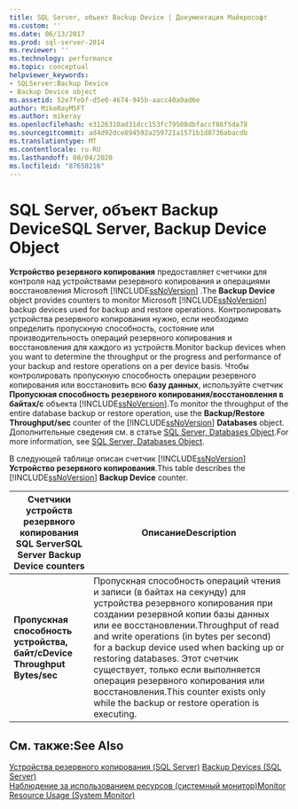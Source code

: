 ```yaml
---
title: SQL Server, объект Backup Device | Документация Майкрософт
ms.custom: ''
ms.date: 06/13/2017
ms.prod: sql-server-2014
ms.reviewer: ''
ms.technology: performance
ms.topic: conceptual
helpviewer_keywords:
- SQLServer:Backup Device
- Backup Device object
ms.assetid: 52e7febf-d5e0-4674-945b-aacc40a9ad6e
author: MikeRayMSFT
ms.author: mikeray
ms.openlocfilehash: e3126310ad31dcc153fc79508dbfaccf86f5da78
ms.sourcegitcommit: ad4d92dce894592a259721a1571b1d8736abacdb
ms.translationtype: MT
ms.contentlocale: ru-RU
ms.lasthandoff: 08/04/2020
ms.locfileid: "87658216"
---
```

# <a name="sql-server-backup-device-object"></a><span data-ttu-id="9c15e-102">SQL Server, объект Backup Device</span><span class="sxs-lookup"><span data-stu-id="9c15e-102">SQL Server, Backup Device Object</span></span>
  <span data-ttu-id="9c15e-103">**Устройство резервного копирования** предоставляет счетчики для контроля над устройствами резервного копирования и операциями восстановления Microsoft [!INCLUDE[ssNoVersion](../../includes/ssnoversion-md.md)] .</span><span class="sxs-lookup"><span data-stu-id="9c15e-103">The **Backup Device** object provides counters to monitor Microsoft [!INCLUDE[ssNoVersion](../../includes/ssnoversion-md.md)] backup devices used for backup and restore operations.</span></span> <span data-ttu-id="9c15e-104">Контролировать устройства резервного копирования нужно, если необходимо определить пропускную способность, состояние или производительность операций резервного копирования и восстановления для каждого из устройств.</span><span class="sxs-lookup"><span data-stu-id="9c15e-104">Monitor backup devices when you want to determine the throughput or the progress and performance of your backup and restore operations on a per device basis.</span></span> <span data-ttu-id="9c15e-105">Чтобы контролировать пропускную способность операции резервного копирования или восстановить всю **базу данных**, используйте счетчик **Пропускная способность резервного копирования/восстановления в байтах/с** объекта [!INCLUDE[ssNoVersion](../../includes/ssnoversion-md.md)].</span><span class="sxs-lookup"><span data-stu-id="9c15e-105">To monitor the throughput of the entire database backup or restore operation, use the **Backup/Restore Throughput/sec** counter of the [!INCLUDE[ssNoVersion](../../includes/ssnoversion-md.md)] **Databases** object.</span></span> <span data-ttu-id="9c15e-106">Дополнительные сведения см. в статье [SQL Server, Databases Object](sql-server-databases-object.md).</span><span class="sxs-lookup"><span data-stu-id="9c15e-106">For more information, see [SQL Server, Databases Object](sql-server-databases-object.md).</span></span>  
  
 <span data-ttu-id="9c15e-107">В следующей таблице описан счетчик [!INCLUDE[ssNoVersion](../../includes/ssnoversion-md.md)] **Устройство резервного копирования**.</span><span class="sxs-lookup"><span data-stu-id="9c15e-107">This table describes the [!INCLUDE[ssNoVersion](../../includes/ssnoversion-md.md)] **Backup Device** counter.</span></span>  
  
|<span data-ttu-id="9c15e-108">Счетчики устройств резервного копирования SQL Server</span><span class="sxs-lookup"><span data-stu-id="9c15e-108">SQL Server Backup Device counters</span></span>|<span data-ttu-id="9c15e-109">Описание</span><span class="sxs-lookup"><span data-stu-id="9c15e-109">Description</span></span>|  
|---------------------------------------|-----------------|  
|<span data-ttu-id="9c15e-110">**Пропускная способность устройства, байт/с**</span><span class="sxs-lookup"><span data-stu-id="9c15e-110">**Device Throughput Bytes/sec**</span></span>|<span data-ttu-id="9c15e-111">Пропускная способность операций чтения и записи (в байтах на секунду) для устройства резервного копирования при создании резервной копии базы данных или ее восстановлении.</span><span class="sxs-lookup"><span data-stu-id="9c15e-111">Throughput of read and write operations (in bytes per second) for a backup device used when backing up or restoring databases.</span></span> <span data-ttu-id="9c15e-112">Этот счетчик существует, только если выполняется операция резервного копирования или восстановления.</span><span class="sxs-lookup"><span data-stu-id="9c15e-112">This counter exists only while the backup or restore operation is executing.</span></span>|  
  
## <a name="see-also"></a><span data-ttu-id="9c15e-113">См. также:</span><span class="sxs-lookup"><span data-stu-id="9c15e-113">See Also</span></span>  
 <span data-ttu-id="9c15e-114">[Устройства резервного копирования (SQL Server)](../backup-restore/backup-devices-sql-server.md) </span><span class="sxs-lookup"><span data-stu-id="9c15e-114">[Backup Devices &#40;SQL Server&#41;](../backup-restore/backup-devices-sql-server.md) </span></span>  
 [<span data-ttu-id="9c15e-115">Наблюдение за использованием ресурсов (системный монитор)</span><span class="sxs-lookup"><span data-stu-id="9c15e-115">Monitor Resource Usage &#40;System Monitor&#41;</span></span>](monitor-resource-usage-system-monitor.md)  
  
  
